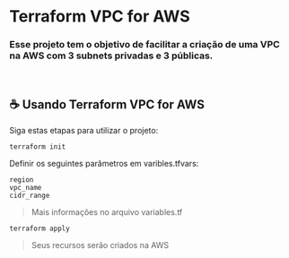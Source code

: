 # Terraform VPC for AWS

### Esse projeto tem o objetivo de facilitar a criação de uma VPC na AWS com 3 subnets privadas e 3 públicas.

<br>

## ☕ Usando Terraform VPC for AWS

Siga estas etapas para utilizar o projeto:

```
terraform init
```

Definir os seguintes parâmetros em varibles.tfvars:

```
region
vpc_name
cidr_range
```
> Mais informações no arquivo variables.tf

```
terraform apply
```
> Seus recursos serão criados na AWS
